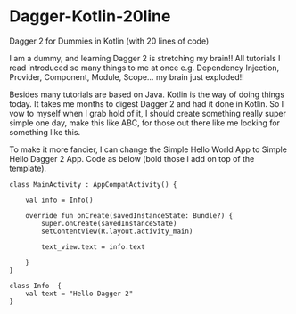 # Dagger-Kotlin-20line
Dagger 2 for Dummies in Kotlin (with 20 lines of code)

I am a dummy, and learning Dagger 2 is stretching my brain!! All tutorials I read introduced so many things to me at once e.g. Dependency Injection, Provider, Component, Module, Scope… my brain just exploded!!

Besides many tutorials are based on Java. Kotlin is the way of doing things today. It takes me months to digest Dagger 2 and had it done in Kotlin. So I vow to myself when I grab hold of it, I should create something really super simple one day, make this like ABC, for those out there like me looking for something like this.

To make it more fancier, I can change the Simple Hello World App to Simple Hello Dagger 2 App. Code as below (bold those I add on top of the template).
```
class MainActivity : AppCompatActivity() {

    val info = Info()

    override fun onCreate(savedInstanceState: Bundle?) {
        super.onCreate(savedInstanceState)
        setContentView(R.layout.activity_main)

        text_view.text = info.text

    }
}

class Info  {
    val text = "Hello Dagger 2"
}
```



